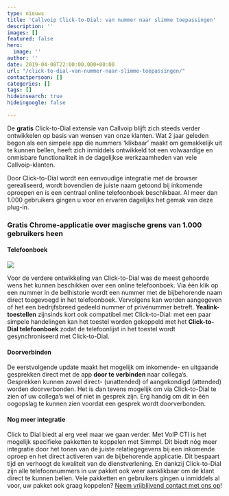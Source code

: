 ```yaml
---
type: nieuws
title: 'Callvoip Click-to-Dial: van nummer naar slimme toepassingen'
description: ''
images: []
featured: false
hero:
  image: ''
author: ''
date: 2019-04-08T22:00:00.000+00:00
url: "/click-to-dial-van-nummer-naar-slimme-toepassingen/"
contactpersoon: []
categories: []
tags: []
hideinsearch: true
hideingoogle: false

---
```

De **gratis** Click-to-Dial extensie van Callvoip blijft zich steeds verder ontwikkelen op basis van wensen van onze klanten. Wat 2 jaar geleden begon als een simpele app die nummers ‘klikbaar’ maakt om gemakkelijk uit te kunnen bellen, heeft zich inmiddels ontwikkeld tot een volwaardige en onmisbare functionaliteit in de dagelijkse werkzaamheden van vele Callvoip-klanten.<!--more-->

Door Click-to-Dial wordt een eenvoudige integratie met de browser gerealiseerd, wordt bovendien de juiste naam getoond bij inkomende oproepen en is een centraal online telefoonboek beschikbaar. Al meer dan 1.000 gebruikers gingen u voor en ervaren dagelijks het gemak van deze plug-in.

### **Gratis Chrome-applicatie over magische grens van 1.000 gebruikers heen**

#### **Telefoonboek**

![](https://www.callvoiptelefonie.nl/wp-content/uploads/2019/04/C2D-sb.png)

Voor de verdere ontwikkeling van Click-to-Dial was de meest gehoorde wens het kunnen beschikken over een online telefoonboek. Via één klik op een nummer in de belhistorie wordt een nummer met de bijbehorende naam direct toegevoegd in het telefoonboek. Vervolgens kan worden aangegeven of het een bedrijfsbreed gedeeld nummer of privénummer betreft.
**Yealink-toestellen** zijnsinds kort ook compatibel met Click-to-Dial: met een paar simpele handelingen kan het toestel worden gekoppeld met het **Click-to-Dial telefoonboek** zodat de telefoonlijst in het toestel wordt gesynchroniseerd met Click-to-Dial.

#### **Doorverbinden**

De eerstvolgende update maakt het mogelijk om inkomende- en uitgaande gesprekken direct met de app **door te verbinden** naar collega’s. Gesprekken kunnen zowel direct- (unattended) of aangekondigd (attended) worden doorverbonden. Het is dan tevens mogelijk om via Click-to-Dial te zien of uw collega’s wel of niet in gesprek zijn. Erg handig om dit in één oogopslag te kunnen zien voordat een gesprek wordt doorverbonden.

#### **Nog meer integratie**

Click to Dial biedt al erg veel maar we gaan verder. Met VoIP CTI is het mogelijk specifieke pakketten te koppelen met Simmpl. Dit biedt nóg meer integratie door het tonen van de juiste relatiegegevens bij een inkomende oproep en het direct activeren van de bijbehorende applicatie. Dit bespaart tijd en verhoogt de kwaliteit van de dienstverlening. En dankzij Click-to-Dial zijn alle telefoonnummers in uw pakket ook weer aanklikbaar om de klant direct te kunnen bellen. Vele pakketten en gebruikers gingen u inmiddels al voor, uw pakket ook graag koppelen? [Neem vrijblijvend contact met ons op](https://www.callvoiptelefonie.nl/contact/hulp-nodig/)!